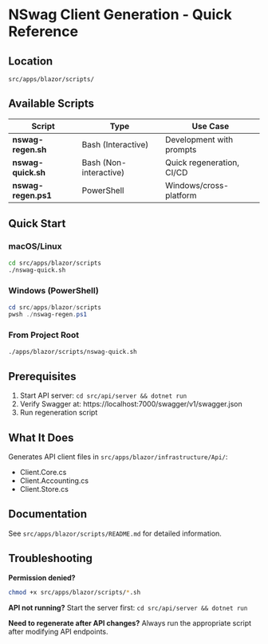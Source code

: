 # NSwag Client Generation - Quick Reference

## Location
`src/apps/blazor/scripts/`

## Available Scripts

| Script | Type | Use Case |
|--------|------|----------|
| **nswag-regen.sh** | Bash (Interactive) | Development with prompts |
| **nswag-quick.sh** | Bash (Non-interactive) | Quick regeneration, CI/CD |
| **nswag-regen.ps1** | PowerShell | Windows/cross-platform |

## Quick Start

### macOS/Linux
```bash
cd src/apps/blazor/scripts
./nswag-quick.sh
```

### Windows (PowerShell)
```powershell
cd src/apps/blazor/scripts
pwsh ./nswag-regen.ps1
```

### From Project Root
```bash
./apps/blazor/scripts/nswag-quick.sh
```

## Prerequisites
1. Start API server: `cd src/api/server && dotnet run`
2. Verify Swagger at: https://localhost:7000/swagger/v1/swagger.json
3. Run regeneration script

## What It Does
Generates API client files in `src/apps/blazor/infrastructure/Api/`:
- Client.Core.cs
- Client.Accounting.cs
- Client.Store.cs

## Documentation
See `src/apps/blazor/scripts/README.md` for detailed information.

## Troubleshooting

**Permission denied?**
```bash
chmod +x src/apps/blazor/scripts/*.sh
```

**API not running?**
Start the server first: `cd src/api/server && dotnet run`

**Need to regenerate after API changes?**
Always run the appropriate script after modifying API endpoints.

